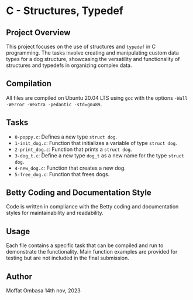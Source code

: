 # C - Structures, Typedef

## Project Overview

This project focuses on the use of structures and `typedef` in C programming. The tasks involve creating and manipulating custom data types for a dog structure, showcasing the versatility and functionality of structures and typedefs in organizing complex data.

## Compilation

All files are compiled on Ubuntu 20.04 LTS using `gcc` with the options `-Wall -Werror -Wextra -pedantic -std=gnu89`.

## Tasks

- `0-poppy.c`: Defines a new type `struct dog`.
- `1-init_dog.c`: Function that initializes a variable of type `struct dog`.
- `2-print_dog.c`: Function that prints a `struct dog`.
- `3-dog_t.c`: Define a new type `dog_t` as a new name for the type `struct dog`.
- `4-new_dog.c`: Function that creates a new dog.
- `5-free_dog.c`: Function that frees dogs.

## Betty Coding and Documentation Style

Code is written in compliance with the Betty coding and documentation styles for maintainability and readability.

## Usage

Each file contains a specific task that can be compiled and run to demonstrate the functionality. Main function examples are provided for testing but are not included in the final submission.

## Author

Moffat Ombasa
14th nov, 2023
